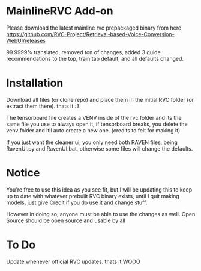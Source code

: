# MainlineRVC Add-on

Please download the latest mainline rvc prepackaged binary from here https://github.com/RVC-Project/Retrieval-based-Voice-Conversion-WebUI/releases

99.9999% translated, removed ton of changes, added 3 guide recommendations to the top, train tab default, and all defaults changed.

# Installation
Download all files (or clone repo) and place them in the initial RVC folder (or extract them there). thats it :3

The tensorboard file creates a VENV inside of the rvc folder and its the same file you use to always open it, if tensorboard breaks, you delete the venv folder and itll auto create a new one. (credits to felt for making it)

If you just want the cleaner ui, you only need both RAVEN files, being RavenUI.py and RavenUI.bat, otherwise some files will change the defaults. 

# Notice
You're free to use this idea as you see fit, but I will be updating this to keep up to date with whatever prebuilt RVC binary exists, until I quit making models, just give Credit if you do use it and change stuff.

However in doing so, anyone must be able to use the changes as well. Open Source should be open source and usable by all


# To Do
Update whenever official RVC updates. thats it WOOO
